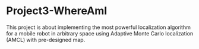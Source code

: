 # Project3-WhereAmI
This project is about implementing the most powerful localization algorithm for a mobile robot in arbitrary space using Adaptive Monte Carlo localization (AMCL) with pre-designed map.
